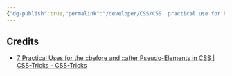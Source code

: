 ```yaml
---
{"dg-publish":true,"permalink":"/developer/CSS/CSS  practical use for before and after pseudo elements/","noteIcon":""}
---
```


## Credits
- [7 Practical Uses for the ::before and ::after Pseudo-Elements in CSS | CSS-Tricks - CSS-Tricks](https://css-tricks.com/7-practical-uses-for-the-before-and-after-pseudo-elements-in-css/)